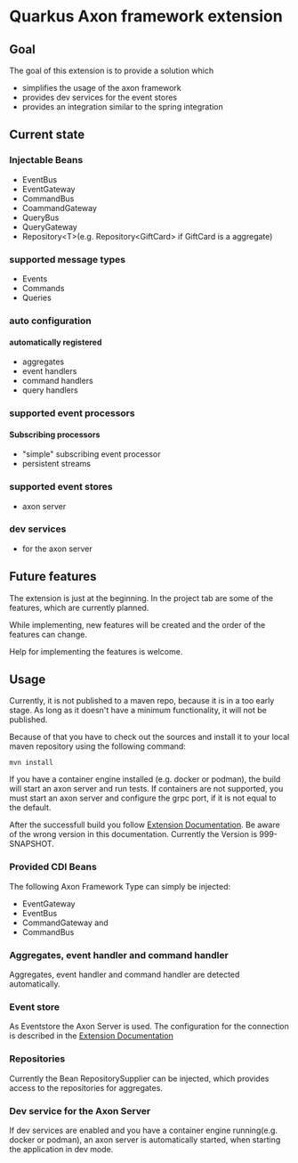 # Quarkus Axon framework extension

## Goal

The goal of this extension is to provide a solution which 

* simplifies the usage of the axon framework
* provides dev services for the event stores
* provides an integration similar to the spring integration

## Current state

### Injectable Beans

* EventBus
* EventGateway
* CommandBus
* CoammandGateway
* QueryBus
* QueryGateway
* Repository\<T>(e.g. Repository\<GiftCard> if GiftCard is a aggregate)

### supported message types 

* Events
* Commands
* Queries

### auto configuration

#### automatically registered

* aggregates
* event handlers
* command handlers
* query handlers

### supported event processors

#### Subscribing processors
* "simple" subscribing event processor
* persistent streams

### supported event stores
* axon server

### dev services
* for the axon server

## Future features
The extension is just at the beginning. In the project tab are some of the features, which are currently planned.

While implementing, new features will be created and the order of the features can change.

Help for implementing the features is welcome.

## Usage

Currently, it is not published to a maven repo, because it is in a too early stage. As long as it doesn't have a minimum functionality, it will not be published.

Because of that you have to check out the sources and install it to your local maven repository using the following command:

```shell
mvn install
```

If you have a container engine installed (e.g. docker or podman), the build will start an axon server and run tests. If containers are not supported, you must start an axon server and configure the grpc port, if it is not equal to the default.

After the successfull build you follow [Extension Documentation](docs/modules/ROOT/pages/index.adoc). Be aware of the wrong version in this documentation. Currently the Version is 999-SNAPSHOT.

### Provided CDI Beans

The following Axon Framework Type can simply be injected:   

* EventGateway
* EventBus
* CommandGateway and
* CommandBus

### Aggregates, event handler and command handler

Aggregates, event handler and command handler are detected automatically.

### Event store

As Eventstore the Axon Server is used. The configuration for the connection is described in the [Extension Documentation](docs/modules/ROOT/pages/index.adoc)

### Repositories

Currently the Bean RepositorySupplier can be injected, which provides access to the repositories for aggregates. 

### Dev service for the Axon Server

If dev services are enabled and you have a container engine running(e.g. docker or podman), an axon server is automatically started, when starting the application in dev mode.